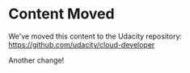 # Content Moved

We've moved this content to the Udacity repository:
https://github.com/udacity/cloud-developer

Another change!
